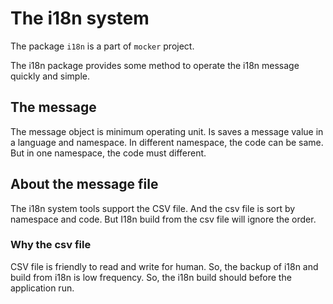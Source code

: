 # The i18n system

The package `i18n` is a part of `mocker` project.

The i18n package provides some method to operate the i18n message quickly and simple.

## The message

The message object is minimum operating unit. Is saves a message value in a language and namespace. In different
namespace, the code can be same. But in one namespace, the code must different.

## About the message file

The i18n system tools support the CSV file. And the csv file is sort by namespace and code. But I18n build from the csv
file will ignore the order.

### Why the csv file

CSV file is friendly to read and write for human. So, the backup of i18n and build from i18n is low frequency. So, the
i18n build should before the application run. 